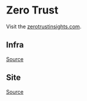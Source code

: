 # Zero Trust

Visit the [zerotrustinsights.com](https://www.zerotrustinsights.com).

## Infra

[Source](/infra/)

## Site

[Source](/site/)